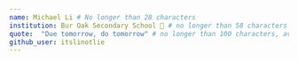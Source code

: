 ```yaml
---
name: Michael Li # No longer than 28 characters
institution: Bur Oak Secondary School 🚩 # no longer than 58 characters
quote:  "Due tomorrow, do tomorrow" # no longer than 100 characters, avoid using quotes(") to guarantee the format remains the same.
github_user: itslinotlie
---
```

